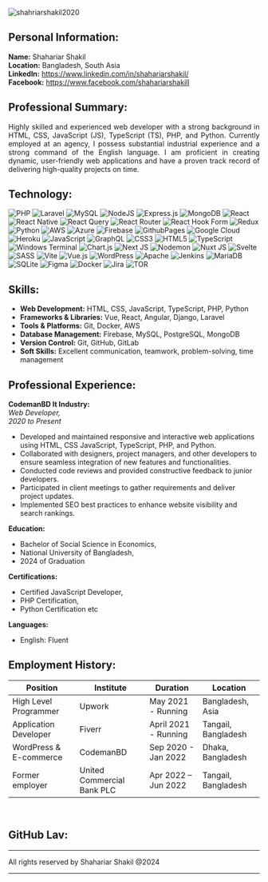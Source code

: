 <p align="left"> <img src="https://komarev.com/ghpvc/?username=shahriarshakil2020&label=Profile%20views&color=0e75b6&style=flat" alt="shahriarshakil2020" /> </p>


## Personal Information:

**Name:** Shahariar Shakil
</br>
**Location:** Bangladesh, South Asia
</br>
**LinkedIn:** https://www.linkedin.com/in/shahariarshakil/
</br>
**Facebook:** https://www.facebook.com/shahariarshakill

<!-- about-me section starts here  -->

## Professional Summary:

<p align="justify">
Highly skilled and experienced web developer with a strong background in HTML, CSS, JavaScript (JS), TypeScript (TS), PHP, and Python. Currently employed at an agency, I possess substantial industrial experience and a strong command of the English language. I am proficient in creating dynamic, user-friendly web applications and have a proven track record of delivering high-quality projects on time.
</p>

<!-- about-me section ends here  -->
<!-- web related skills section starts here  -->

## Technology:
![PHP](https://img.shields.io/badge/php-%23777BB4.svg?style=for-the-badge&logo=php&logoColor=white) ![Laravel](https://img.shields.io/badge/laravel-%23FF2D20.svg?style=for-the-badge&logo=laravel&logoColor=white) ![MySQL](https://img.shields.io/badge/mysql-%2300000f.svg?style=for-the-badge&logo=mysql&logoColor=white) ![NodeJS](https://img.shields.io/badge/node.js-6DA55F?style=for-the-badge&logo=node.js&logoColor=white) ![Express.js](https://img.shields.io/badge/express.js-%23404d59.svg?style=for-the-badge&logo=express&logoColor=%2361DAFB) ![MongoDB](https://img.shields.io/badge/MongoDB-%234ea94b.svg?style=for-the-badge&logo=mongodb&logoColor=white) ![React](https://img.shields.io/badge/react-%2320232a.svg?style=for-the-badge&logo=react&logoColor=%2361DAFB) ![React Native](https://img.shields.io/badge/react_native-%2320232a.svg?style=for-the-badge&logo=react&logoColor=%2361DAFB) ![React Query](https://img.shields.io/badge/-React%20Query-FF4154?style=for-the-badge&logo=react%20query&logoColor=white) ![React Router](https://img.shields.io/badge/React_Router-CA4245?style=for-the-badge&logo=react-router&logoColor=white) ![React Hook Form](https://img.shields.io/badge/React%20Hook%20Form-%23EC5990.svg?style=for-the-badge&logo=reacthookform&logoColor=white) ![Redux](https://img.shields.io/badge/redux-%23593d88.svg?style=for-the-badge&logo=redux&logoColor=white) ![Python](https://img.shields.io/badge/python-3670A0?style=for-the-badge&logo=python&logoColor=ffdd54) ![AWS](https://img.shields.io/badge/AWS-%23FF9900.svg?style=for-the-badge&logo=amazon-aws&logoColor=white) ![Azure](https://img.shields.io/badge/azure-%230072C6.svg?style=for-the-badge&logo=microsoftazure&logoColor=white) ![Firebase](https://img.shields.io/badge/firebase-%23039BE5.svg?style=for-the-badge&logo=firebase) ![GithubPages](https://img.shields.io/badge/github%20pages-121013?style=for-the-badge&logo=github&logoColor=white) ![Google Cloud](https://img.shields.io/badge/GoogleCloud-%234285F4.svg?style=for-the-badge&logo=google-cloud&logoColor=white) ![Heroku](https://img.shields.io/badge/heroku-%23430098.svg?style=for-the-badge&logo=heroku&logoColor=white) ![JavaScript](https://img.shields.io/badge/javascript-%23323330.svg?style=for-the-badge&logo=javascript&logoColor=%23F7DF1E) ![GraphQL](https://img.shields.io/badge/-GraphQL-E10098?style=for-the-badge&logo=graphql&logoColor=white) ![CSS3](https://img.shields.io/badge/css3-%231572B6.svg?style=for-the-badge&logo=css3&logoColor=white) ![HTML5](https://img.shields.io/badge/html5-%23E34F26.svg?style=for-the-badge&logo=html5&logoColor=white) ![TypeScript](https://img.shields.io/badge/typescript-%23007ACC.svg?style=for-the-badge&logo=typescript&logoColor=white) ![Windows Terminal](https://img.shields.io/badge/Windows%20Terminal-%234D4D4D.svg?style=for-the-badge&logo=windows-terminal&logoColor=white) ![Chart.js](https://img.shields.io/badge/chart.js-F5788D.svg?style=for-the-badge&logo=chart.js&logoColor=white) ![Next JS](https://img.shields.io/badge/Next-black?style=for-the-badge&logo=next.js&logoColor=white) ![Nodemon](https://img.shields.io/badge/NODEMON-%23323330.svg?style=for-the-badge&logo=nodemon&logoColor=%BBDEAD) ![Nuxt JS](https://img.shields.io/badge/Nuxt-002E3B?style=for-the-badge&logo=nuxt.js&logoColor=#00DC82) ![Svelte](https://img.shields.io/badge/svelte-%23f1413d.svg?style=for-the-badge&logo=svelte&logoColor=white) ![SASS](https://img.shields.io/badge/SASS-hotpink.svg?style=for-the-badge&logo=SASS&logoColor=white) ![Vite](https://img.shields.io/badge/vite-%23646CFF.svg?style=for-the-badge&logo=vite&logoColor=white) ![Vue.js](https://img.shields.io/badge/vue.js-%2335495e.svg?style=for-the-badge&logo=vuedotjs&logoColor=%234FC08D) ![WordPress](https://img.shields.io/badge/WordPress-%23117AC9.svg?style=for-the-badge&logo=WordPress&logoColor=white) ![Apache](https://img.shields.io/badge/apache-%23D42029.svg?style=for-the-badge&logo=apache&logoColor=white) ![Jenkins](https://img.shields.io/badge/jenkins-%232C5263.svg?style=for-the-badge&logo=jenkins&logoColor=white) ![MariaDB](https://img.shields.io/badge/MariaDB-003545?style=for-the-badge&logo=mariadb&logoColor=white) ![SQLite](https://img.shields.io/badge/sqlite-%2307405e.svg?style=for-the-badge&logo=sqlite&logoColor=white) ![Figma](https://img.shields.io/badge/figma-%23F24E1E.svg?style=for-the-badge&logo=figma&logoColor=white) ![Docker](https://img.shields.io/badge/docker-%230db7ed.svg?style=for-the-badge&logo=docker&logoColor=white) ![Jira](https://img.shields.io/badge/jira-%230A0FFF.svg?style=for-the-badge&logo=jira&logoColor=white) ![TOR](https://img.shields.io/badge/tor-%237E4798.svg?style=for-the-badge&logo=tor-project&logoColor=white)

## Skills:

- **Web Development:** HTML, CSS, JavaScript, TypeScript, PHP, Python
- **Frameworks & Libraries:** Vue, React, Angular, Django, Laravel
- **Tools & Platforms:** Git, Docker, AWS
- **Database Management:** Firebase, MySQL, PostgreSQL, MongoDB
- **Version Control:** Git, GitHub, GitLab
- **Soft Skills:** Excellent communication, teamwork, problem-solving, time management

## Professional Experience:

**CodemanBD It Industry:**
</br>
_Web Developer,_
</br>
_2020 to Present_

- Developed and maintained responsive and interactive web applications using HTML, CSS
  JavaScript, TypeScript, PHP, and Python.
- Collaborated with designers, project managers, and other developers to ensure seamless
  integration of new features and functionalities.
- Conducted code reviews and provided constructive feedback to junior developers.
- Participated in client meetings to gather requirements and deliver project updates.
- Implemented SEO best practices to enhance website visibility and search rankings.

**Education:**
- Bachelor of Social Science in Economics,
- National University of Bangladesh,
- 2024 of Graduation

**Certifications:**
- Certified JavaScript Developer,
- PHP Certification,
- Python Certification etc

**Languages:**
- English: Fluent
<!-- web related skills section ends here  -->
<!-- work experience section starts here  -->

## Employment History:

| Position               | Institute                  | Duration             | Location            |
| ---------------------- | -------------------------- | -------------------- | ------------------- |
| High Level Programmer  | Upwork                     | May 2021 - Running   | Bangladesh, Asia    |
| Application Developer  | Fiverr                     | April 2021 - Running | Tangail, Bangladesh |
| WordPress & E-commerce | CodemanBD                  | Sep 2020 - Jan 2022  | Dhaka, Bangladesh   |
| Former employer        | United Commercial Bank PLC | Apr 2022 – Jun 2022  | Tangail, Bangladesh |
<!-- work experience section ends here  -->
</br>

## GitHub Lav:


---

All rights reserved by Shahariar Shakil @2024

---
